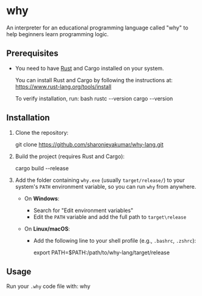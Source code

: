 # why

An interpreter for an educational programming language called "why" to help beginners learn programming logic.

## Prerequisites
- You need to have [Rust](https://www.rust-lang.org/tools/install) and Cargo installed on your system.

  You can install Rust and Cargo by following the instructions at:  
  https://www.rust-lang.org/tools/install

  To verify installation, run:
  bash
  rustc --version
  cargo --version

## Installation

1. Clone the repository:

   git clone https://github.com/sharonjeyakumar/why-lang.git

2. Build the project (requires Rust and Cargo):

   cargo build --release
   
3. Add the folder containing `why.exe` (usually `target/release/`) to your system's `PATH` environment variable, so you can run `why` from anywhere.

   * On **Windows**:

     * Search for "Edit environment variables"
     * Edit the `PATH` variable and add the full path to `target\release`

   * On **Linux/macOS**:
     * Add the following line to your shell profile (e.g., `.bashrc`, `.zshrc`):

       export PATH=$PATH:/path/to/why-lang/target/release
       
    
## Usage

Run your `.why` code file with:
why <filename>

  